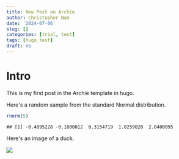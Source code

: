 ```yaml
---
title: New Post on Archie
author: Christopher Nam
date: '2024-07-06'
slug: []
categories: [trial, test]
tags: [hugo_test]
draft: no
---
```


# Intro

This is my first post in the Archie template in hugo.

Here's a random sample from the standard Normal distribution.


```r
rnorm(5)
```

```
## [1] -0.4895228 -0.1800012  0.3154719  1.0259020  2.0400095
```

Here's an image of a duck.

![](https://i.ebayimg.com/images/g/vToAAOSwr6hdW8L8/s-l1600.jpg)
